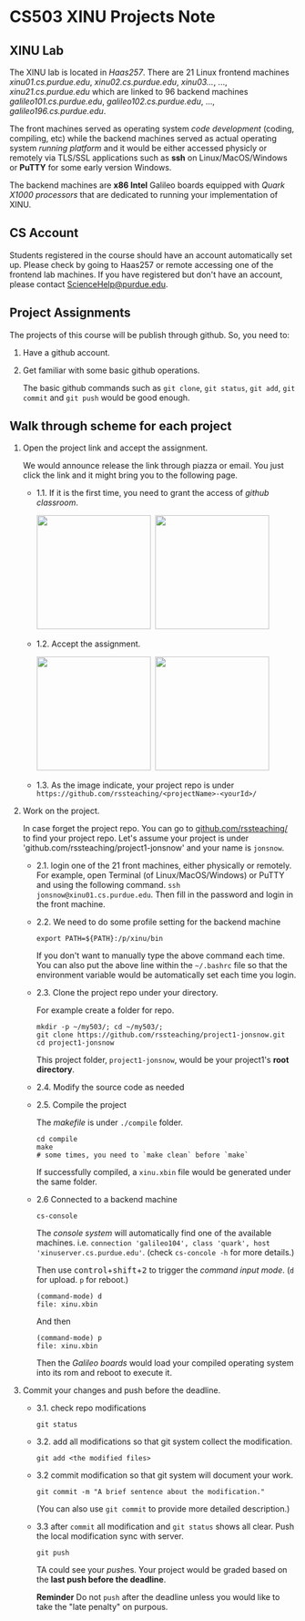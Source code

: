 # CS503 XINU Projects Note

## XINU Lab
The XINU lab is located in *Haas257*. There are 21 Linux frontend machines *xinu01.cs.purdue.edu*, *xinu02.cs.purdue.edu*, *xinu03...*, ..., *xinu21.cs.purdue.edu* which are linked to 96 backend machines *galileo101.cs.purdue.edu*, *galileo102.cs.purdue.edu*, ..., *galileo196.cs.purdue.edu*. 


The front machines served as operating system *code development* (coding, compiling, etc) while the backend machines served as actual operating system *running platform* and it would be either accessed physicly or remotely via TLS/SSL applications such as **ssh** on Linux/MacOS/Windows or **PuTTY** for some early version Windows.  

The backend machines are **x86 Intel** Galileo boards equipped with *Quark X1000 processors* that are dedicated to running your implementation of XINU. 



## CS Account
Students registered in the course should have an account automatically set up. Please check by going to Haas257 or remote accessing one of the frontend lab machines. If you have registered but don't have an account, please contact [ScienceHelp@purdue.edu](ScienceHelp@purdue.edu).


## Project Assignments
The projects of this course will be publish through github. So, you need to: 
1. Have a github account.
2. Get familiar with some basic github operations. 

    The basic github commands such as `git clone`, `git status`, `git add`, `git commit` and `git push` would be good enough. 



## Walk through scheme for each project

1. Open the project link and accept the assignment.

    We would announce release the link through piazza or email. You just click the link and it might bring you to the following page.
    
   
    * 1.1. If it is the first time, you need to grant the access of *github classroom*.
        
        <kbd> <img src="https://github.com/ProbShin/CS503ProjectsNote/blob/main/img/img01.png" height="200"/> </kbd>
        <kbd> <img src="https://github.com/ProbShin/CS503ProjectsNote/blob/main/img/img02.png" height="200"/> </kbd>
   
    
    * 1.2. Accept the assignment.
    
        <kbd> <img src="https://github.com/ProbShin/CS503ProjectsNote/blob/main/img/img03.png"  height="200"/> </kbd>
        <kbd> <img src="https://github.com/ProbShin/CS503ProjectsNote/blob/main/img/img04.png"  height="200"/> </kbd>

    * 1.3. As the image indicate, your project repo is under `https://github.com/rssteaching/<projectName>-<yourId>/`


2. Work on the project. 
    
    In case forget the project repo. You can go to [github.com/rssteaching/](https://github.com/rssteaching/) to find your project repo.
    Let's assume your project is under 'github.com/rssteaching/project1-jonsnow' and your name is `jonsnow`.
    
    
    * 2.1. login one of the 21 front machines, either physically or remotely.  
        For example, open Terminal (of Linux/MacOS/Windows) or PuTTY and using the following command. `ssh jonsnow@xinu01.cs.purdue.edu`. Then fill in the password and login in the front machine.

    * 2.2. We need to do some profile setting for the backend machine
        ```
        export PATH=${PATH}:/p/xinu/bin
        ```
    
        If you don't want to manually type the above command each time. You can also put the above line within the `~/.bashrc` file so that the environment variable would be automatically set each time you login. 


    * 2.3. Clone the project repo under your directory.

        For example create a folder for repo.
        ```
        mkdir -p ~/my503/; cd ~/my503/;
        git clone https://github.com/rssteaching/project1-jonsnow.git
        cd project1-jonsnow   
        ```
        This project folder, `project1-jonsnow`,  would be your project1's **root directory**.


    * 2.4. Modify the source code as needed 



    * 2.5. Compile the project
    
        The *makefile* is under `./compile` folder.
        ```
        cd compile
        make
        # some times, you need to `make clean` before `make`
        ```
        If successfully compiled, a `xinu.xbin` file would be generated under the same folder.


    * 2.6 Connected to a backend machine
    
        ```
        cs-console
        ```
        The *console system* will automatically find one of the available machines. i.e. `connection 'galileo104', class 'quark', host 'xinuserver.cs.purdue.edu'`. (check `cs-concole -h` for more details.) 
        
        Then use <kbd>control</kbd>+<kbd>shift</kbd>+<kbd>2</kbd> to trigger the *command input mode*.  (`d` for upload. `p` for reboot.)
        ```
        (command-mode) d
        file: xinu.xbin
        ```
        And then 
        ```
        (command-mode) p
        file: xinu.xbin
        ```
        
        Then the *Galileo boards* would load your compiled operating system into its rom and reboot to execute it.
    
    
    
3. Commit your changes and push before the deadline.
    
    * 3.1. check repo modifications
        ```
        git status
        ```
    * 3.2. add all modifications so that git system collect the modification.
        ```
        git add <the modified files>
        ```
    * 3.2 commit modification so that git system will document your work.
        ```
        git commit -m "A brief sentence about the modification."
        ```
        (You can also use `git commit` to provide more detailed description.) 
        
    * 3.3 after `commit` all modification and `git status` shows all clear. Push the local modification sync with server. 
    
        ```
        git push
        ```
        TA could see your *push*es. Your project would be graded based on the **last push before the deadline**.
        
        
        **Reminder** Do not `push` after the deadline unless you would like to take the "late penalty" on purpous.


